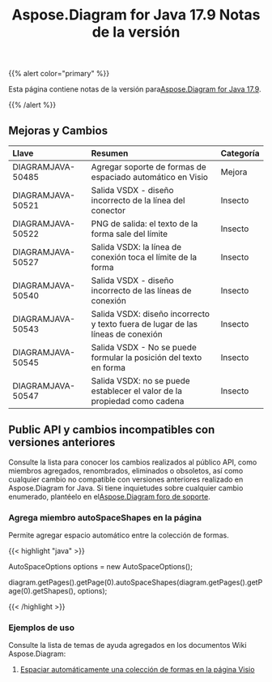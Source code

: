 ﻿---
title: Aspose.Diagram for Java 17.9 Notas de la versión
type: docs
weight: 40
url: /es/java/aspose-diagram-for-java-17-9-release-notes/
---
{{% alert color="primary" %}} 

 Esta página contiene notas de la versión para[Aspose.Diagram for Java 17.9](https://docs.aspose.com/diagram/java/aspose-diagram-for-java-17-9-release-notes/).

{{% /alert %}} 
## **Mejoras y Cambios**

|**Llave**|**Resumen**|**Categoría**|
|:- |:- |:- |
|DIAGRAMJAVA-50485|Agregar soporte de formas de espaciado automático en Visio|Mejora|
|DIAGRAMJAVA-50521|Salida VSDX - diseño incorrecto de la línea del conector|Insecto|
|DIAGRAMJAVA-50522|PNG de salida: el texto de la forma sale del límite|Insecto|
|DIAGRAMJAVA-50527|Salida VSDX: la línea de conexión toca el límite de la forma|Insecto|
|DIAGRAMJAVA-50540|Salida VSDX - diseño incorrecto de las líneas de conexión|Insecto|
|DIAGRAMJAVA-50543|Salida VSDX: diseño incorrecto y texto fuera de lugar de las líneas de conexión|Insecto|
|DIAGRAMJAVA-50545|Salida VSDX - No se puede formular la posición del texto en forma|Insecto|
|DIAGRAMJAVA-50547|Salida VSDX: no se puede establecer el valor de la propiedad como cadena|Insecto|
## **Public API y cambios incompatibles con versiones anteriores**
Consulte la lista para conocer los cambios realizados al público API, como miembros agregados, renombrados, eliminados o obsoletos, así como cualquier cambio no compatible con versiones anteriores realizado en Aspose.Diagram for Java. Si tiene inquietudes sobre cualquier cambio enumerado, plantéelo en el[Aspose.Diagram foro de soporte](https://forum.aspose.com/c/diagram/17).
### **Agrega miembro autoSpaceShapes en la página**
Permite agregar espacio automático entre la colección de formas.

{{< highlight "java" >}}

 AutoSpaceOptions options = new AutoSpaceOptions();

diagram.getPages().getPage(0).autoSpaceShapes(diagram.getPages().getPage(0).getShapes(), options);

{{< /highlight >}}
### **Ejemplos de uso**
Consulte la lista de temas de ayuda agregados en los documentos Wiki Aspose.Diagram:

1. [Espaciar automáticamente una colección de formas en la página Visio](/diagram/es/java/auto-space-a-collection-of-shapes-in-the-visio-page/)
